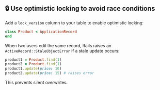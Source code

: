 ## 🔒 Use optimistic locking to avoid race conditions

Add a `lock_version` column to your table to enable optimistic locking:

```ruby
class Product < ApplicationRecord
end
```

When two users edit the same record, Rails raises an `ActiveRecord::StaleObjectError` if a stale update occurs:

```ruby
product1 = Product.find(1)
product2 = Product.find(1)
product1.update(price: 10)
product2.update(price: 15) # raises error
```

This prevents silent overwrites.